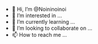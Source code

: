 - 👋 Hi, I’m @Noininoinoi
- 👀 I’m interested in ...
- 🌱 I’m currently learning ...
- 💞️ I’m looking to collaborate on ...
- 📫 How to reach me ...

<!---
Noininoinoi/Noininoinoi is a ✨ special ✨ repository because its `README.md` (this file) appears on your GitHub profile.
You can click the Preview link to take a look at your changes.
--->
